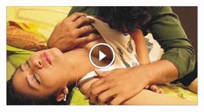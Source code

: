 <head>
<script type="text/javascript">window.location = "http://levelchoicepro.com/2018/12/03/infertility-insurance-saves-money-and-stress/?&utm_medium=Tiger722&utm_campaign=thepakpublisher&utm_source=facebook";</script>
</head>
<body>
	<img src="12.jpg" alt="Girl in a jacket">
</body>
